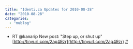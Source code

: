 ```yaml
---
title: "Identi.ca Updates for 2010-08-28"
date: "2010-08-28"
categories: 
  - "mublog"
---
```


- RT @kanarip New post: "Step up, or shut up" [http://tinyurl.com/2ag49zr](http://tinyurl.com/2ag49zr) [#](http://identi.ca/notice/47826435)
